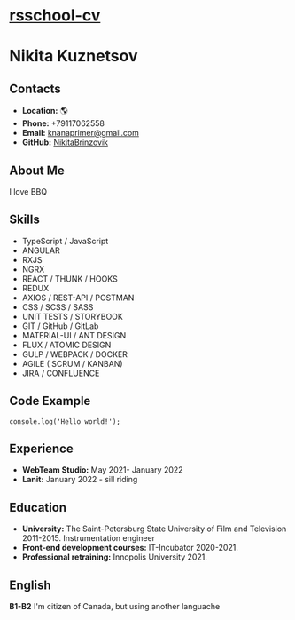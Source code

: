 # __[rsschool-cv](https://NikitaBrinzovik.github.io/rsschool-cv/)__

# __Nikita Kuznetsov__

## __Contacts__
- __Location:__ 🌎 
- __Phone:__ +79117062558
- __Email:__ knanaprimer@gmail.com
- __GitHub:__ [NikitaBrinzovik](https://github.com/NikitaBrinzovik)

## __About Me__
I love BBQ

## __Skills__
- TypeScript / JavaScript 
- ANGULAR
- RXJS
- NGRX
- REACT / THUNK / HOOKS
- REDUX 
- AXIOS / REST-API / POSTMAN
- CSS / SCSS / SASS
- UNIT TESTS / STORYBOOK
- GIT / GitHub / GitLab
- MATERIAL-UI /  ANT DESIGN
- FLUX / ATOMIC DESIGN
- GULP / WEBPACK / DOCKER
- AGILE ( SCRUM / KANBAN)
- JIRA / CONFLUENCE

## __Code Example__
```
console.log('Hello world!');
```

## __Experience__
- __WebTeam Studio:__ May 2021- January 2022
- __Lanit:__ January 2022 - sill riding 

## __Education__ 
- __University:__ The Saint-Petersburg State University of Film and Television 2011-2015. Instrumentation engineer
- __Front-end development courses:__ IT-Incubator 2020-2021.
- __Professional retraining:__ Innopolis University 2021.

## __English__
__B1-B2__ I'm citizen of Canada, but using another languache

